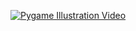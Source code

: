 [![Pygame Illustration Video](https://img.youtube.com/vi/ubD66YDgBOI/0.jpg)](https://youtu.be/ubD66YDgBOI)
